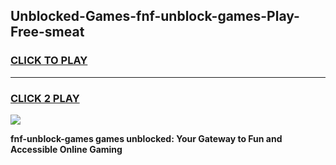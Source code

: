 
## Unblocked-Games-fnf-unblock-games-Play-Free-smeat
<h3>
<a href="https://premium76.site?title=fnf-unblock-games&ref=18A">CLICK TO PLAY</a></h3>
<hr>

<h3>
<a href="https://premium76.site?title=fnf-unblock-games&ref=18A">CLICK 2 PLAY</a>
  
</h3>

<a href="https://premium76.site?title=fnf-unblock-games&ref=18A"><img src="https://clearcache.store/games.png"></a>


**fnf-unblock-games games unblocked: Your Gateway to Fun and Accessible Online Gaming**
